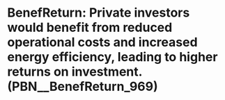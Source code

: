 # BenefReturn: __Private investors would benefit from reduced operational costs and increased energy efficiency, leading to higher returns on investment.__ (PBN__BenefReturn_969)


